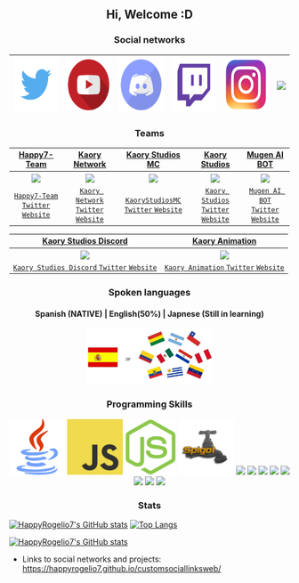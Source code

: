 <h2 align="center">Hi, Welcome :D</h2>

</hr>

<h3 align="center">Social networks</h3>

<div align="center">

| <img align='center' src='https://raw.githubusercontent.com/HappyRogelio7/HappyRogelio7/main/Socials%20Logos/Twitter.png' height='100px'> | <img align='center' src='https://raw.githubusercontent.com/HappyRogelio7/HappyRogelio7/main/Socials%20Logos/Youtube.png' height='100px'> | <img align='center' src='https://raw.githubusercontent.com/HappyRogelio7/HappyRogelio7/main/Socials%20Logos/Discord.png' height='100px'>  | <img align='center' src='https://raw.githubusercontent.com/HappyRogelio7/HappyRogelio7/main/Socials%20Logos/Twitch.png' height='100px'> | <img align='center' src='https://raw.githubusercontent.com/HappyRogelio7/HappyRogelio7/main/Socials%20Logos/Instagram.png' height='100px'> | <img align='center' src='https://raw.githubusercontent.com/HappyRogelio7/HappyRogelio7/main/Socials%20Logos/webpage.png' height='100px'> |
| :---: | :---: | :---: | :---: | :---: | :---: |

</div>

</hr>

<h3 align="center">Teams</h3>

<div align="center">

| <a href="https://github.com/Happy7-Team" target="_blank">**Happy7-Team**</a> | <a href="https://github.com/KaoryNetwork" target="_blank">**Kaory Network**</a> | <a href="https://github.com/kaorystudiosmc" target="_blank">**Kaory Studios MC**</a> | <a href="https://github.com/KaoryStudios" target="_blank">**Kaory Studios**</a> | <a href="https://github.com/MugenAIBOT" target="_blank">**Mugen AI BOT**</a> |
| :---: | :---: | :---: |  :---: | :---: | 
| <img align='center' src='https://avatars.githubusercontent.com/u/87344448?s=400&u=4cd40326976aa40c91f58b2c8bf03e30ce546e38&v=4' height='100px'> | <img align='center' src='https://avatars.githubusercontent.com/u/104711285?s=400&u=c002964232f085b1f470d73b2163ebe047bb5c05&v=4' height='100px'> | <img align='center' src='https://avatars.githubusercontent.com/u/104711165?s=96&v=4' height='100px'> | <img align='center' src='https://avatars.githubusercontent.com/u/104710287?s=200&v=4' height='100px'> | <img align='center' src='https://avatars.githubusercontent.com/u/92584765?s=200&amp;v=4' height='100px'> | 
| <a href="https://github.com/Happy7-Team" target="_blank">`Happy7-Team` </a><a href="https://twitter.com/Happy7Team" target="_blank">`Twitter` </a><a href="https://Happy7-Team.github.io/" target="_blank">`Website`</a> | <a href="https://github.com/KaoryNetwork" target="_blank">`Kaory Network` </a><a href="https://twitter.com/KaoryNetwork" target="_blank">`Twitter` </a><a href="https://kaorynetwork.github.io/" target="_blank">`Website`</a> | <a href="https://github.com/KaoryStudiosMC" target="_blank">`KaoryStudiosMC` </a><a href="https://twitter.com/KaoryStudiosMC" target="_blank">`Twitter` </a><a href="https://kaorysStudiosmc.github.io/" target="_blank">`Website`</a> |  <a href="https://github.com/KaoryStudios" target="_blank">`Kaory Studios` </a><a href="https://twitter.com/KaoryStudios" target="_blank">`Twitter` </a><a href="https://kaorystudios.xyz" target="_blank">`Website`</a> | <a href="https://github.com/MugenAIBOT" target="_blank">`Mugen AI BOT` </a><a href="https://twitter.com/MugenAIBOT" target="_blank">`Twitter` </a><a href="https://Mugenaibot.github.io/" target="_blank">`Website`</a> | 

</div>

<div align="center">

| <a href="https://github.com/KaoryStudiosDiscord" target="_blank">**Kaory Studios Discord**</a> | <a href="https://github.com/KaoryAnimation" target="_blank">**Kaory Animation**</a> |
| :---: | :---: | 
| <img align='center' src='https://avatars.githubusercontent.com/u/92584765?s=200&amp;v=4' height='100px'> | <img align='center' src='https://avatars.githubusercontent.com/u/92584765?s=200&amp;v=4' height='100px'> | 
| <a href="https://github.com/KaoryStudiosDiscord" target="_blank">`Kaory Studios Discord` </a><a href="https://twitter.com/KaoryStudios" target="_blank">`Twitter` </a><a href="https://kaorystudiosdiscord.github.io/" target="_blank">`Website`</a> |  <a href="https://github.com/KaoryAnimation" target="_blank">`Kaory Animation` </a><a href="https://twitter.com/KaoryAnimation" target="_blank">`Twitter` </a><a href="https://kaoryanimation.github.io/" target="_blank">`Website`</a> | 

</div>

</hr>

<h3 align="center">Spoken languages</h3>
  
<h4 align="center">Spanish (NATIVE) | English(50%) |  Japnese (Still in learning)</h4>

<p align="center">
  
  <img src="https://raw.githubusercontent.com/HappyRogelio7/HappyRogelio7/main/Spoken%20language/SpanishorLatam.jpg" height='100px'>

</p>

</hr>

<h3 align="center">Programming Skills</h3>
<p align="center">

  <img src='https://raw.githubusercontent.com/HappyRogelio7/HappyRogelio7/main/Skills/java.png' height='100px'>
  <img src='https://raw.githubusercontent.com/HappyRogelio7/HappyRogelio7/main/Skills/javascript.jpg' height='100px'>
  <img src='https://raw.githubusercontent.com/HappyRogelio7/HappyRogelio7/main/Skills/nodejs.png' height='100px'>
  <img src='https://raw.githubusercontent.com/HappyRogelio7/HappyRogelio7/main/Skills/spigotorg-Bukkit.png' height='100px'>
  <img src='https://s3.dualstack.us-east-2.amazonaws.com/pythondotorg-assets/media/community/logos/python-logo-only.png' height='100px'>
  <img src='https://upload.wikimedia.org/wikipedia/commons/c/c6/Unity_Hub_Logo.png' height='100px'>
  <img src='https://www.ujudebug.com/wp-content/uploads/2022/07/html-logo-transparent.png' height='100px'>
  <img src='https://www.ujudebug.com/wp-content/uploads/2022/07/css-logo-transparent.png' height='100px'>
  <img src='https://miro.medium.com/max/512/1*doAg1_fMQKWFoub-6gwUiQ.png' height='100px'>
  <img src='https://www.freepnglogos.com/uploads/logo-mysql-png/logo-mysql-mysql-logo-png-images-are-download-crazypng-21.png' height='100px'>
  <img src='https://raw.githubusercontent.com/HappyRogelio7/HappyRogelio7/main/Skills/redis-cube-red_white-rgb.png' height='100px'>
  <img src='https://raw.githubusercontent.com/HappyRogelio7/HappyRogelio7/main/Skills/blender_icon_1024x1024.png' height='100px'>

</p>

<h3 align="center">Stats</h3>

[![HappyRogelio7's GitHub stats](https://github-readme-stats.vercel.app/api?username=HappyRogelio7&show_icons=true&theme=merko)](https://github.com/HappyRogelio7/)   [![Top Langs](https://github-readme-stats.vercel.app/api/top-langs/?username=HappyRogelio7&layout=compact&theme=tokyonight)](https://github.com/HappyRogelio7/)


[![HappyRogelio7's GitHub stats](https://visitor-badge.laobi.icu/badge?page_id=HappYRogelio7.readme.visitor-badge)](https://github.com/HappyRogelio7/) 

 

- Links to social networks and projects: https://happyrogelio7.github.io/customsociallinksweb/

